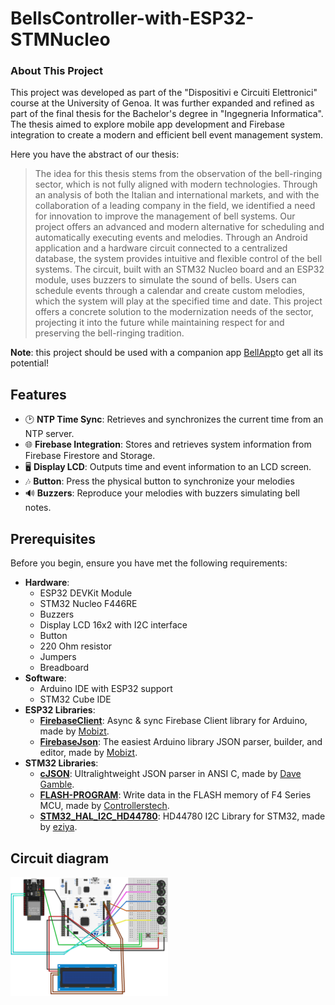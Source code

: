 # BellsController-with-ESP32-STMNucleo

### About This Project

This project was developed as part of the "Dispositivi e Circuiti Elettronici" course at the University of Genoa. It was further expanded and refined as part of the final thesis for the Bachelor's degree in "Ingegneria Informatica". The thesis aimed to explore mobile app development and Firebase integration to create a modern and efficient bell event management system.

Here you have the abstract of our thesis:

> The idea for this thesis stems from the observation of the bell-ringing sector, which is not fully aligned with modern technologies. 
Through an analysis of both the Italian and international markets, and with the collaboration of a leading company in the field, we identified a need for innovation to improve the management of bell systems.
Our project offers an advanced and modern alternative for scheduling and automatically executing events and melodies. Through an Android application and a hardware circuit connected to a centralized database, the system provides intuitive and flexible control of the bell systems. The circuit, built with an STM32 Nucleo board and an ESP32 module, uses buzzers to simulate the sound of bells. Users can schedule events through a calendar and create custom melodies, which the system will play at the specified time and date.
This project offers a concrete solution to the modernization needs of the sector, projecting it into the future while maintaining respect for and preserving the bell-ringing tradition.

**Note**: this project should be used with a companion app [BellApp](https://github.com/FN-Org/BellApp)to get all its potential!

## Features
- 🕑 **NTP Time Sync**: Retrieves and synchronizes the current time from an NTP server.
- 🌐 **Firebase Integration**: Stores and retrieves system information from Firebase Firestore and Storage.
- 🖥️ **Display LCD**: Outputs time and event information to an LCD screen.
- 🎶 **Button**: Press the physical button to synchronize your melodies
- 🔊 **Buzzers**: Reproduce your melodies with buzzers simulating bell notes.

## Prerequisites

Before you begin, ensure you have met the following requirements:

- **Hardware**:
  - ESP32 DEVKit Module
  - STM32 Nucleo F446RE
  - Buzzers
  - Display LCD 16x2 with I2C interface
  - Button
  - 220 Ohm resistor
  - Jumpers
  - Breadboard
- **Software**:
  - Arduino IDE with ESP32 support
  - STM32 Cube IDE
- **ESP32 Libraries**: 
  - **[FirebaseClient](https://github.com/mobizt/FirebaseClient)**: Async & sync Firebase Client library for Arduino, made by [Mobizt](https://github.com/mobizt).
  - **[FirebaseJson](https://github.com/mobizt/FirebaseJson)**: The easiest Arduino library JSON parser, builder, and editor, made by [Mobizt](https://github.com/mobizt).
- **STM32 Libraries**:
  -  **[cJSON](https://github.com/DaveGamble/cJSON)**: Ultralightweight JSON parser in ANSI C, made by [Dave Gamble](https://github.com/DaveGamble).
  -  **[FLASH-PROGRAM](https://github.com/controllerstech/STM32/tree/master/FLASH_PROGRAM/F4%20SERIES)**: Write data in the FLASH memory of F4 Series MCU, made by [Controllerstech](https://github.com/controllerstech).
  -  **[STM32_HAL_I2C_HD44780](https://github.com/eziya/STM32_HAL_I2C_HD44780)**: HD44780 I2C Library for STM32, made by [eziya](https://github.com/eziya).

## Circuit diagram
<img src="assets/circuitDesign.png" width="50%">
